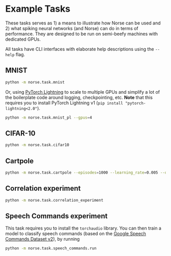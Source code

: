 # Example Tasks

These tasks serves as 1) a means to illustrate how Norse can be used and 2) what spiking neural networks (and Norse) can do in terms of performance. They are designed to be run on semi-beefy machines with dedicated GPUs. 

All tasks have CLI interfaces with elaborate help descriptions using the `--help` flag.

## MNIST

```bash
python -m norse.task.mnist
```

Or, using [PyTorch Lightning](https://pytorchlightning.ai/) to scale to multiple GPUs and simplify a lot of the
boilerplate code around logging, checkpointing, etc. **Note** that this requires you to install PyTorch Lightning v1
(`pip install "pytorch-lightning<2.0"`).

```bash
python -m norse.task.mnist_pl --gpus=4
```

## CIFAR-10
```bash
python -m norse.task.cifar10
```

## Cartpole

```bash
python -m norse.task.cartpole --episodes=1000 --learning_rate=0.005 --device=cuda --weight_scale=1.0`
```

## Correlation experiment

```bash
python -m norse.task.correlation_experiment
```

## Speech Commands experiment

This task requires you to install the ```torchaudio``` library.
You can then train a model to classify speech commands (based on the
[Google Speech Commands Dataset v2](https://arxiv.org/abs/1804.03209)), 
by running

```bash
python -m norse.task.speech_commands.run
```
